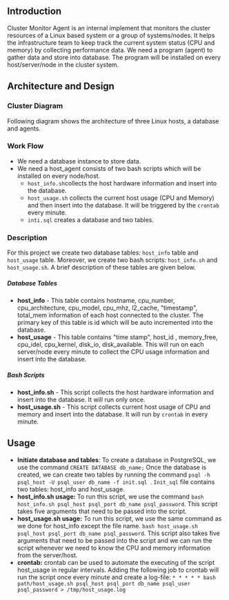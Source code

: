 ## Introduction

Cluster Monitor Agent is an internal implement that monitors the cluster resources of a Linux based system or a group of systems/nodes. It helps the infrastructure team to keep track the current system status (CPU and memory) by collecting performance data. We need a program (agent) to gather data and store into database. The program will be installed on every host/server/node in the cluster system. 

## Architecture and Design

### Cluster Diagram

Following diagram shows the architecture of three Linux hosts, a database and agents.



### Work Flow

* We need a database instance to store data.
* We need a host_agent consists of two bash scripts which will be installed on every node/host.
  * `host_info.sh`collects the host hardware information and insert into the database.
  * `host_usage.sh` collects the current host usage (CPU and Memory) and then insert into the database. It will be triggered by the `crontab` every minute.
  * `inti.sql` creates a database and two tables. 

### Description

For this project we create two database tables: `host_info` table and `host_usage` table. Moreover, we create two bash scripts: `host_info.sh` and `host_usage.sh`. A brief description of these tables are given below. 

##### Database Tables

* **host_info**  - This table contains hostname, cpu_number, cpu_architecture, cpu_model, cpu_mhz, l2_cache, "timestamp", total_mem information of each host connected to the cluster. The primary key of this table is id which will be auto incremented into the database.
* **host_usage** - This table contains "time stamp", host_id , memory_free, cpu_idel, cpu_kernel, disk_io, disk_available. This will run on each server/node every minute to collect the CPU usage information and insert into the database.

##### Bash Scripts

* **host_info.sh** - This script collects the host hardware information  and insert into the database. It will run only once.
* **host_usage.sh** - This script collects current host usage of CPU and memory and insert into the database. It will run by `crontab` in every minute. 

## Usage

* **Initiate database and tables**: To create a database in PostgreSQL, we use the command `CREATE DATABASE db_name;` Once the database is created, we can create two tables by running the command `psql -h psql_host -U psql_user db_name -f init.sql `. `Init_sql` file contains two tables: host_info and host_usage.
* **host_info.sh usage:** To run this script, we use the command `bash host_info.sh psql_host psql_port db_name psql_password`. This script takes five arguments that need to be passed into the script. 
* **host_usage.sh usage:** To run this script, we use the same command as we done for host_info except the file name. `bash host_usage.sh psql_host psql_port db_name psql_password`. This script also takes five arguments that need to be passed into the script and we can run the script whenever we need to know the CPU and memory information from the server/host.
* **crontab:** crontab can be used to automate the executing of the script host_usage in regular intervals. Adding the following job to crontab will run the script once every minute and create a log-file: `* * * * * bash path/host_usage.sh psql_host psql_port db_name psql_user psql_password > /tmp/host_usage.log`





